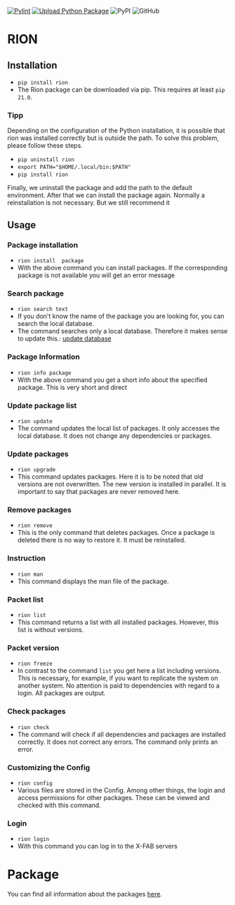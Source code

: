 [![Pylint](https://github.com/Riffecs/rion/actions/workflows/pylint.yml/badge.svg)](https://github.com/Riffecs/rion/actions/workflows/pylint.yml)
[![Upload Python Package](https://github.com/Riffecs/rion/actions/workflows/pypi.yml/badge.svg)](https://github.com/Riffecs/rion/actions/workflows/pypi.yml) ![PyPI](https://img.shields.io/pypi/v/rion?color=green) ![GitHub](https://img.shields.io/github/license/Riffecs/rion)

# RION

## Installation
- ```pip install rion```
- The Rion package can be downloaded via pip. This requires at least ``pip 21.0``.
### Tipp
Depending on the configuration of the Python installation, it is possible that rion was installed correctly but is outside the path. To solve this problem, please follow these steps.

- ```pip uninstall rion```
- ```export PATH="$HOME/.local/bin:$PATH"```
- ```pip install rion```

Finally, we uninstall the package and add the path to the default environment. After that we can install the package again. Normally a reinstallation is not necessary. But we still recommend it

## Usage

### Package installation
- ``rion install  package``
- With the above command you can install packages. If the corresponding package is not available you will get an error message 

### Search package
- ``rion search text``
- If you don't know the name of the package you are looking for, you can search the local database.
- The command searches only a local database. Therefore it makes sense to update this.: [update database](https://github.com/Riffecs/rion#update-package-list)

### Package Information
- ```rion info package``` 
- With the above command you get a short info about the specified package. This is very short and direct

### Update package list
- ```rion update ```
- The command updates the local list of packages. It only accesses the local database. It does not change any dependencies or packages.

### Update packages
- ```rion upgrade ```
- This command updates packages. Here it is to be noted that old versions are not overwritten. The new version is installed in parallel. It is important to say that packages are never removed here.

### Remove packages
- ```rion remove ```
- This is the only command that deletes packages. Once a package is deleted there is no way to restore it. It must be reinstalled.

### Instruction
- ``rion man``
-  This command displays the man file of the package. 

### Packet list
- ```rion list ```
- This command returns a list with all installed packages. However, this list is without versions.


### Packet version
- ```rion freeze ```
- In contrast to the command ``list`` you get here a list including versions. This is necessary, for example, if you want to replicate the system on another system. No attention is paid to dependencies with regard to a login. All packages are output.

### Check packages
- ``rion check``
- The command will check if all dependencies and packages are installed correctly. It does not correct any errors. The command only prints an error. 

### Customizing the Config 
- ``rion config``
- Various files are stored in the Config. Among other things, the login and access permissions for other packages. These can be viewed and checked with this command.

### Login
- ``rion login``
- With this command you can log in to the X-FAB servers

# Package 
You can find all information about the packages [here](https://github.com/Riffecs/rion/tree/main/package/Readme.md). 
